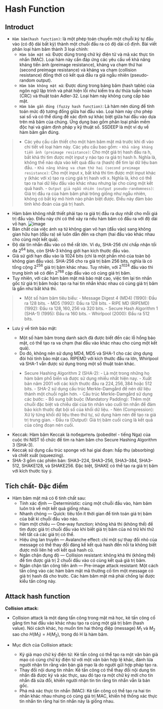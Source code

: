 # Hash Function
## Introduct
- `Hàm băm(hash function)`: là một phép toán chuyển một chuỗi ký tự đầu vào (có độ dài bất kỳ) thành một chuỗi đầu ra có độ dài cố định. Bài viết phân loại hàm băm thành 3 loại chính:
    - `Hàm băm mật mã`: Được dùng trong chữ ký điện tử và mã xác thực tin nhắn (MAC). Loại hàm này cần đáp ứng các yêu cầu về khả năng kháng tiền ảnh (preimage resistance), kháng va chạm thứ hai (second preimage resistance) và kháng va chạm (collision resistance) đồng thời có kết quả đầu ra giả ngẫu nhiên (pseudo-random output).
    - `Hàm băm không mật mã`: Được dùng trong bảng băm (hash table) của ngôn ngữ lập trình và phát hiện lỗi như kiểm tra dư thừa tuần hoàn (CRC) và thuật toán Adler-32. Loại hàm này không cung cấp bảo mật.
    - `Hàm băm gần đúng (fuzzy hash function)`: Là hàm nén dùng để tính toán mức độ tương đồng giữa hai đầu vào. Loại hàm này cho phép sai số và có thể dùng để xác định sự khác biệt giữa hai đầu vào dựa trên mã băm của chúng. Ứng dụng bao gồm phân loại phần mềm độc hại và giám định pháp y kỹ thuật số. SSDEEP là một ví dụ về hàm băm gần đúng.
>- Các yêu cầu cần thiết cho một hàm băm mật mã trước khi đi vào chi tiết về loại hàm này. Các yêu cầu bao gồm:
    - `Khả năng kháng tiền ảnh (preimage resistance)`: Cho một giá trị hash đầu ra h, bất khả thi tìm được một input y nào tạo ra giá trị hash h. Nghĩa là, không thể nào dựa vào kết quả đầu ra (hash) để tìm lại dữ liệu ban đầu.
    - `Khả năng kháng va chạm thứ hai (second preimage resistance)`: Cho một input x, bất khả thi tìm được một input khác y (khác với x) tạo ra cùng giá trị hash với x. Nghĩa là, khó có thể tạo ra hai dữ liệu đầu vào khác nhau nhưng lại cho cùng một kết quả hash.
    - `Output giả ngẫu nhiên (output pseudo-randomness)`: Giá trị đầu ra của hàm băm phải trông giống như ngẫu nhiên, không có bất kỳ mô hình nào phân biệt được. Điều này đảm bảo tính khó đoán của giá trị hash.
- Hàm băm không nhất thiết phải tạo ra giá trị đầu ra duy nhất cho mỗi giá trị đầu vào. Điều này chỉ có thể xảy ra nếu hàm băm có đầu ra với độ dài vô hạn.
![image](https://hackmd.io/_uploads/HyXtz_IxC.png)
- Bản chất của việc ánh xạ từ không gian vô hạn (đầu vào) sang không gian hữu hạn (đầu ra) sẽ luôn dẫn đến va chạm (hai đầu vào khác nhau cho cùng một kết quả).
- Độ dài tin nhắn đầu vào có thể rất lớn. Ví dụ, SHA-256 chỉ chấp nhận tối đa $2^{64}$ bits, còn SHA-3 không giới hạn kích thước đầu vào.
- Giả sử giới hạn đầu vào là $1024$ bits (chỉ là một phần nhỏ của toàn bộ không gian đầu vào). SHA-256 cho ra giá trị băm $256$ bits, nghĩa là có tổng cộng $2^{256}$ giá trị băm khác nhau. Tuy nhiên, với $2^{1024}$ đầu vào thì trung bình sẽ có đến $2^{768}$ cặp đầu vào có cùng giá trị băm.
- Tuy nhiên, với các hàm băm mật mã bảo mật cao, việc tìm lại tin nhắn gốc từ giá trị băm hoặc tạo ra hai tin nhắn khác nhau có cùng giá trị băm là gần như bất khả thi.

>- Một số hàm băm tiêu biểu:
    - Message Digest 4 (MD4) (1990): Đầu ra $128$ bits.
    - MD5 (1992): Đầu ra $128$ bits.
    - RIPE MD (RIPEMD) (1992): Đầu ra $128, 160, 256$ và $320$ bits.
    - Secure Hash Algorithm 1 (SHA-1) (1995): Đầu ra $160$ bits.
    - Whirlpool (2000): Đầu ra $512$ bits.
- Lưu ý về tính bảo mật:

    - Một số hàm băm trong danh sách đã được biết đến các lỗ hổng bảo mật, có thể tạo ra va chạm (hai đầu vào khác nhau cho cùng một kết quả).
    - Do đó, không nên sử dụng MD4, MD5 và SHA-1 cho các ứng dụng đòi hỏi tính bảo mật cao. RIPEMD với kích thước đầu ra lớn, Whirlpool và SHA-1 vẫn được sử dụng trong một số thuật toán khác.
>- Secure Hashing Algorithm 2 (SHA-2):
    - Là một trong những họ hàm băm phổ biến và được sử dụng nhiều nhất hiện nay.
    - Xuất bản năm 2001 với các kích thước đầu ra $224, 256, 384$ hoặc $512$ bits.
    - SHA-2 sử dụng cấu trúc Merkle-Damgård để nén dữ liệu thành một chuỗi ngắn hơn.
    - Cấu trúc Merkle-Damgård sử dụng các bước:
    - Bổ sung bắt buộc (Mandatory Padding): Thêm một chuỗi đặc biệt và chiều dài của tin nhắn vào cuối tin nhắn để đảm bảo kích thước đạt bội số của khối dữ liệu.
    - Nén (Compression): Xử lý từng khối dữ liệu theo thứ tự, sử dụng hàm nén để tạo ra giá trị trung gian.
    - Đầu ra (Output): Giá trị băm cuối cùng là kết quả của công đoạn nén cuối.
- Keccak: Hàm băm Keccak là победитель (pobeditel - tiếng Nga) của cuộc thi NIST tổ chức để tìm ra hàm băm cho Secure Hashing Algorithm 3 (SHA-3).
- Keccak sử dụng cấu trúc sponge với hai giai đoạn: hấp thụ (absorbing) và chiết xuất (squeezing).
- SHA-3 gồm các phiên bản: SHA3–224, SHA3–256, SHA3–384, SHA3–512, SHAKE128, và SHAKE256. Đặc biệt, SHAKE có thể tạo ra giá trị băm với kích thước tùy ý.

## Tích chất- Đặc điểm
- Hàm băm mật mã có 6 tính chất sau:
    - Tính xác định — Deterministic: cùng một chuỗi đầu vào, hàm băm luôn trả về một kết quả giống nhau.
    - Nhanh chóng — Quick: tiêu tốn ít thời gian để tính toán giá trị băm của bất kì chuỗi đầu vào nào.
    - Hàm một chiều — One-way function: không khả thi (không thể) để tìm được giá trị chuỗi đầu vào khi biết giá trị băm của nó trừ khi thử hết tất cả các giá trị có thể.
    - Hiệu ứng lan truyền — Avalanche effect: chỉ một sự thay đổi nhỏ của message có thể thay đổi đáng kể kết quả hash đến nỗi ta không biết được mối liên hệ với kết quả hash cũ.
    - Ngăn chặn đụng độ — Collision resistant: không khả thi (không thể) để tìm được giá trị 2 chuỗi đầu vào có cùng kết quả giá trị băm.
    - Ngăn chặn tấn công tiền ảnh — Pre-image attack resistant: Một cách tấn công vào các hàm băm mật mã thường cố tìm một message có giá trị hash đã cho trước. Các hàm băm mật mã phải chống lại được kiểu tấn công này.

## Attack hash function
**Collision attack:**
- Collision attack là một dạng tấn công trong mật mã học, kẻ tấn công cố gắng tìm hai đầu vào khác nhau tạo ra cùng một giá trị băm (hash value). Nói cách khác, họ muốn tìm hai thông điệp (message) $M_1$ và $M_2$ sao cho $H(M_1) = H(M_2)$, trong đó H là hàm băm.

- Mục đích của Collision attack:

    - Ký giả mạo chữ ký điện tử: Kẻ tấn công có thể tạo ra một văn bản giả mạo có cùng chữ ký điện tử với một văn bản hợp lệ khác, đánh lừa người nhận tin rằng văn bản giả mạo là do người gửi hợp pháp tạo ra.
    - Thay đổi nội dung tin nhắn: Kẻ tấn công có thể thay đổi nội dung tin nhắn đã được ký và xác thực, sau đó tạo ra một chữ ký mới cho tin nhắn đã sửa đổi, khiến người nhận tin tin rằng tin nhắn vẫn là bản gốc.
    - Phá mã xác thực tin nhắn (MAC): Kẻ tấn công có thể tạo ra hai tin nhắn khác nhau nhưng có cùng giá trị MAC, khiến hệ thống xác thực tin nhắn tin rằng hai tin nhắn này là giống nhau.
